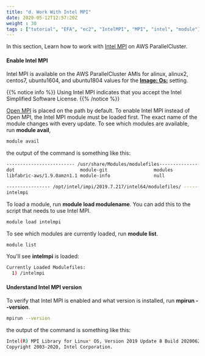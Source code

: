 ```yaml
---
title: "d. Work With Intel MPI"
date: 2020-05-12T12:57:20Z
weight : 30
tags : ["tutorial", "EFA", "ec2", "IntelMPI", "MPI", "intel", "module"]
---
```



In this section, Learn how to work with [Intel MPI](https://www.intel.com/content/www/us/en/developer/tools/oneapi/mpi-library.html) on AWS ParallelCluster.

#### Enable Intel MPI

Intel MPI is available on the AWS ParallelCluster AMIs for alinux, alinux2, centos7, ubuntu1604, and ubuntu1804 values for the [**Image: Os:**](https://docs.aws.amazon.com/parallelcluster/latest/ug/cluster-definition.html#base-os) setting.

{{% notice info %}}
Using Intel MPI indicates that you accept the Intel Simplified Software License.
{{% /notice %}}

[Open MPI](https://www.open-mpi.org/) is placed on the path by default. To enable Intel MPI instead of Open MPI, the Intel MPI module must be loaded first. The exact name of the module changes with every update.
To see which modules are available, run **module avail**,
```bash
module avail
```

the output of the command is something like this:
```bash
------------------------- /usr/share/Modules/modulefiles-------------------------
dot                        module-git                 modules                    openmpi/4.0.3
libfabric-aws/1.9.0amzn1.1 module-info                null                       use.own

---------------- /opt/intel/impi/2019.7.217/intel64/modulefiles/ ----------------
intelmpi
```

To load a module, run **module load modulename**. You can add this to the script that needs to use Intel MPI.

```bash
module load intelmpi
```

To see which modules are currently loaded, run **module list**.

```bash
module list
```
You'll see **intelmpi** is loaded:

```bash
Currently Loaded Modulefiles:
  1) /intelmpi
```

#### Understand Intel MPI version

To verify that Intel MPI is enabled and what version is installed, run **mpirun --version**.

```bash
mpirun --version
```
the output of the command is something like this:

```bash
Intel(R) MPI Library for Linux* OS, Version 2019 Update 8 Build 20200624 (id: 4f16ad915)
Copyright 2003-2020, Intel Corporation.
```
